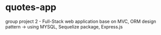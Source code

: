 # quotes-app
group project 2 - Full-Stack web application base on MVC, ORM design pattern -> using MYSQL, Sequelize package, Express.js
